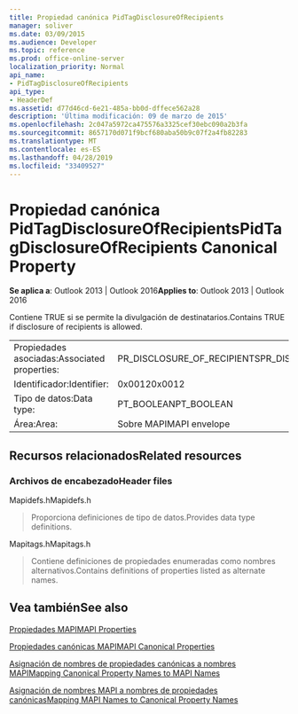 ```yaml
---
title: Propiedad canónica PidTagDisclosureOfRecipients
manager: soliver
ms.date: 03/09/2015
ms.audience: Developer
ms.topic: reference
ms.prod: office-online-server
localization_priority: Normal
api_name:
- PidTagDisclosureOfRecipients
api_type:
- HeaderDef
ms.assetid: d77d46cd-6e21-485a-bb0d-dffece562a28
description: 'Última modificación: 09 de marzo de 2015'
ms.openlocfilehash: 2c047a5972ca475576a3325cef30ebc090a2b3fa
ms.sourcegitcommit: 8657170d071f9bcf680aba50b9c07f2a4fb82283
ms.translationtype: MT
ms.contentlocale: es-ES
ms.lasthandoff: 04/28/2019
ms.locfileid: "33409527"
---
```

# <a name="pidtagdisclosureofrecipients-canonical-property"></a><span data-ttu-id="7f151-103">Propiedad canónica PidTagDisclosureOfRecipients</span><span class="sxs-lookup"><span data-stu-id="7f151-103">PidTagDisclosureOfRecipients Canonical Property</span></span>

  
  
<span data-ttu-id="7f151-104">**Se aplica a**: Outlook 2013 | Outlook 2016</span><span class="sxs-lookup"><span data-stu-id="7f151-104">**Applies to**: Outlook 2013 | Outlook 2016</span></span> 
  
<span data-ttu-id="7f151-105">Contiene TRUE si se permite la divulgación de destinatarios.</span><span class="sxs-lookup"><span data-stu-id="7f151-105">Contains TRUE if disclosure of recipients is allowed.</span></span>
  
|||
|:-----|:-----|
|<span data-ttu-id="7f151-106">Propiedades asociadas:</span><span class="sxs-lookup"><span data-stu-id="7f151-106">Associated properties:</span></span>  <br/> |<span data-ttu-id="7f151-107">PR_DISCLOSURE_OF_RECIPIENTS</span><span class="sxs-lookup"><span data-stu-id="7f151-107">PR_DISCLOSURE_OF_RECIPIENTS</span></span>  <br/> |
|<span data-ttu-id="7f151-108">Identificador:</span><span class="sxs-lookup"><span data-stu-id="7f151-108">Identifier:</span></span>  <br/> |<span data-ttu-id="7f151-109">0x0012</span><span class="sxs-lookup"><span data-stu-id="7f151-109">0x0012</span></span>  <br/> |
|<span data-ttu-id="7f151-110">Tipo de datos:</span><span class="sxs-lookup"><span data-stu-id="7f151-110">Data type:</span></span>  <br/> |<span data-ttu-id="7f151-111">PT_BOOLEAN</span><span class="sxs-lookup"><span data-stu-id="7f151-111">PT_BOOLEAN</span></span>  <br/> |
|<span data-ttu-id="7f151-112">Área:</span><span class="sxs-lookup"><span data-stu-id="7f151-112">Area:</span></span>  <br/> |<span data-ttu-id="7f151-113">Sobre MAPI</span><span class="sxs-lookup"><span data-stu-id="7f151-113">MAPI envelope</span></span>  <br/> |
   
## <a name="related-resources"></a><span data-ttu-id="7f151-114">Recursos relacionados</span><span class="sxs-lookup"><span data-stu-id="7f151-114">Related resources</span></span>

### <a name="header-files"></a><span data-ttu-id="7f151-115">Archivos de encabezado</span><span class="sxs-lookup"><span data-stu-id="7f151-115">Header files</span></span>

<span data-ttu-id="7f151-116">Mapidefs.h</span><span class="sxs-lookup"><span data-stu-id="7f151-116">Mapidefs.h</span></span>
  
> <span data-ttu-id="7f151-117">Proporciona definiciones de tipo de datos.</span><span class="sxs-lookup"><span data-stu-id="7f151-117">Provides data type definitions.</span></span>
    
<span data-ttu-id="7f151-118">Mapitags.h</span><span class="sxs-lookup"><span data-stu-id="7f151-118">Mapitags.h</span></span>
  
> <span data-ttu-id="7f151-119">Contiene definiciones de propiedades enumeradas como nombres alternativos.</span><span class="sxs-lookup"><span data-stu-id="7f151-119">Contains definitions of properties listed as alternate names.</span></span>
    
## <a name="see-also"></a><span data-ttu-id="7f151-120">Vea también</span><span class="sxs-lookup"><span data-stu-id="7f151-120">See also</span></span>



[<span data-ttu-id="7f151-121">Propiedades MAPI</span><span class="sxs-lookup"><span data-stu-id="7f151-121">MAPI Properties</span></span>](mapi-properties.md)
  
[<span data-ttu-id="7f151-122">Propiedades canónicas MAPI</span><span class="sxs-lookup"><span data-stu-id="7f151-122">MAPI Canonical Properties</span></span>](mapi-canonical-properties.md)
  
[<span data-ttu-id="7f151-123">Asignación de nombres de propiedades canónicas a nombres MAPI</span><span class="sxs-lookup"><span data-stu-id="7f151-123">Mapping Canonical Property Names to MAPI Names</span></span>](mapping-canonical-property-names-to-mapi-names.md)
  
[<span data-ttu-id="7f151-124">Asignación de nombres MAPI a nombres de propiedades canónicas</span><span class="sxs-lookup"><span data-stu-id="7f151-124">Mapping MAPI Names to Canonical Property Names</span></span>](mapping-mapi-names-to-canonical-property-names.md)

